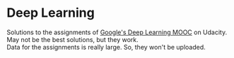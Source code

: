 # Deep Learning

Solutions to the assignments of [Google's Deep Learning MOOC](https://www.udacity.com/course/deep-learning--ud730) on Udacity.<br>
May not be the best solutions, but they work.<br>
Data for the assignments is really large. So, they won't be uploaded.
